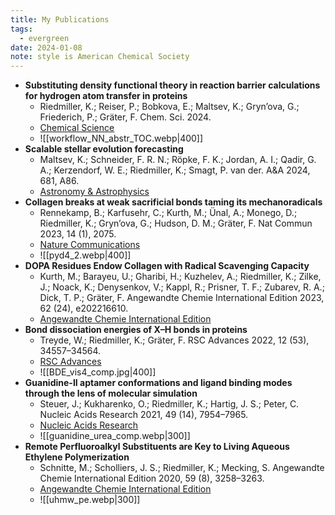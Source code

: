 ```yaml
---
title: My Publications
tags:
  - evergreen
date: 2024-01-08
note: style is American Chemical Society
---
```


- **Substituting density functional theory in reaction barrier calculations for hydrogen atom transfer in proteins**
	- Riedmiller, K.; Reiser, P.; Bobkova, E.; Maltsev, K.; Gryn’ova, G.; Friederich, P.; Gräter, F. Chem. Sci. 2024.
	- [Chemical Science](https://doi.org/10.1039/d3sc03922f)
	- ![[workflow_NN_abstr_TOC.webp|400]]
- **Scalable stellar evolution forecasting**
	- Maltsev, K.; Schneider, F. R. N.; Röpke, F. K.; Jordan, A. I.; Qadir, G. A.; Kerzendorf, W. E.; Riedmiller, K.; Smagt, P. van der. A&A 2024, 681, A86.
	- [Astronomy & Astrophysics](https://doi.org/10.1051/0004-6361/202347118)
- **Collagen breaks at weak sacrificial bonds taming its mechanoradicals**
	- Rennekamp, B.; Karfusehr, C.; Kurth, M.; Ünal, A.; Monego, D.; Riedmiller, K.; Gryn’ova, G.; Hudson, D. M.; Gräter, F. Nat Commun 2023, 14 (1), 2075.
	- [Nature Communications](https://doi.org/10.1038/s41467-023-37726-z)
	- ![[pyd4_2.webp|400]]
- **DOPA Residues Endow Collagen with Radical Scavenging Capacity**
	- Kurth, M.; Barayeu, U.; Gharibi, H.; Kuzhelev, A.; Riedmiller, K.; Zilke, J.; Noack, K.; Denysenkov, V.; Kappl, R.; Prisner, T. F.; Zubarev, R. A.; Dick, T. P.; Gräter, F. Angewandte Chemie International Edition 2023, 62 (24), e202216610.
	- [Angewandte Chemie International Edition](https://doi.org/10.1002/anie.202216610)
- **Bond dissociation energies of X–H bonds in proteins**
	- Treyde, W.; Riedmiller, K.; Gräter, F. RSC Advances 2022, 12 (53), 34557–34564.
	- [RSC Advances](https://doi.org/10.1039/d2ra04002f)
	- ![[BDE_vis4_comp.jpg|400]]
- **Guanidine-II aptamer conformations and ligand binding modes through the lens of molecular simulation**
	- Steuer, J.; Kukharenko, O.; Riedmiller, K.; Hartig, J. S.; Peter, C. Nucleic Acids Research 2021, 49 (14), 7954–7965.
	- [Nucleic Acids Research](https://doi.org/10.1093/nar/gkab592)
	- ![[guanidine_urea_comp.webp|300]]
- **Remote Perfluoroalkyl Substituents are Key to Living Aqueous Ethylene Polymerization**
	- Schnitte, M.; Scholliers, J. S.; Riedmiller, K.; Mecking, S. Angewandte Chemie International Edition 2020, 59 (8), 3258–3263.
	- [Angewandte Chemie International Edition](https://doi.org/10.1002/anie.201913117)
	- ![[uhmw_pe.webp|300]]

